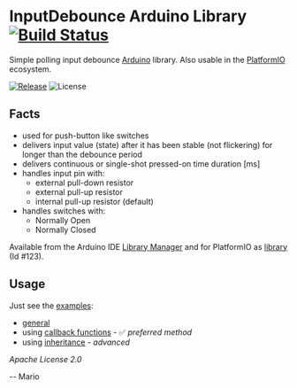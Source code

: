 # InputDebounce Arduino Library [![Build Status](https://travis-ci.org/Mokolea/InputDebounce.svg)](https://travis-ci.org/Mokolea/InputDebounce)

Simple polling input debounce [Arduino](https://www.arduino.cc/) library. Also usable in the [PlatformIO](http://platformio.org/) ecosystem.

[![Release](https://img.shields.io/github/release/Mokolea/InputDebounce.svg)](https://github.com/Mokolea/InputDebounce/releases)
![License](https://img.shields.io/github/license/Mokolea/InputDebounce.svg)

## Facts
 - used for push-button like switches
 - delivers input value (state) after it has been stable (not flickering) for longer than the debounce period
 - delivers continuous or single-shot pressed-on time duration [ms]
 - handles input pin with:
    - external pull-down resistor
    - external pull-up resistor
    - internal pull-up resistor (default)
 - handles switches with:
    - Normally Open
    - Normally Closed

Available from the Arduino IDE [Library Manager](https://www.arduino.cc/en/Guide/Libraries) and for PlatformIO as [library](http://platformio.org/lib/show/123/InputDebounce) (Id #123).

## Usage
Just see the [examples](examples):
 - [general](examples/Test_InputDebounce/Test_InputDebounce.ino)
 - using [callback functions](examples/Test_InputDebounce_Callbacks/Test_InputDebounce_Callbacks.ino) - :white_check_mark: *preferred method*
 - using [inheritance](examples/Test_InputDebounce_Inheritance/Test_InputDebounce_Inheritance.ino) - *advanced*

*Apache License 2.0*

-- Mario
